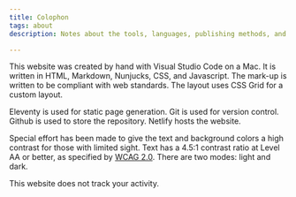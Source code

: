```yaml
---
title: Colophon
tags: about
description: Notes about the tools, languages, publishing methods, and assets used in the production of this website. 

---
```

This website was created by hand with Visual Studio Code on a Mac. It is written in HTML, Markdown, Nunjucks, CSS, and Javascript. The mark-up is written to be compliant with web standards. The layout uses CSS Grid for a custom layout. 
 
Eleventy is used for static page generation. Git is used for version control. Github is used to store the repository. Netlify hosts the website.

Special effort has been made to give the text and background colors a high contrast for those with limited sight. Text has a 4.5:1 contrast ratio at Level AA or better, as specified by <a href="https://www.w3.org/TR/WCAG20/" rel="noopener">WCAG 2.0</a>. There are two modes: light and dark. 

This website does not track your activity.